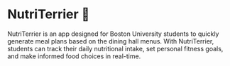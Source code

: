 # NutriTerrier 🐾
NutriTerrier is an app designed for Boston University students to quickly generate meal plans based on the dining hall menus. With NutriTerrier, students can track their daily nutritional intake, set personal fitness goals, and make informed food choices in real-time.